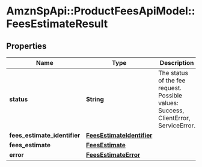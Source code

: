 # AmznSpApi::ProductFeesApiModel::FeesEstimateResult

## Properties
Name | Type | Description | Notes
------------ | ------------- | ------------- | -------------
**status** | **String** | The status of the fee request. Possible values: Success, ClientError, ServiceError. | [optional] 
**fees_estimate_identifier** | [**FeesEstimateIdentifier**](FeesEstimateIdentifier.md) |  | [optional] 
**fees_estimate** | [**FeesEstimate**](FeesEstimate.md) |  | [optional] 
**error** | [**FeesEstimateError**](FeesEstimateError.md) |  | [optional] 

